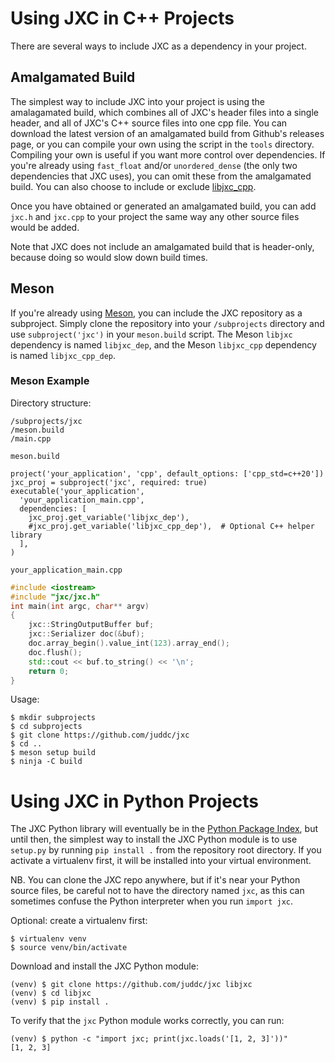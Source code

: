 # Using JXC in C++ Projects

There are several ways to include JXC as a dependency in your project.

## Amalgamated Build
The simplest way to include JXC into your project is using the amalagamated build, which combines all of JXC's header files into a single header, and all of JXC's C++ source files into one cpp file. You can download the latest version of an amalgamated build from Github's releases page, or you can compile your own using the script in the `tools` directory. Compiling your own is useful if you want more control over dependencies. If you're already using `fast_float` and/or `unordered_dense` (the only two dependencies that JXC uses), you can omit these from the amalgamated build. You can also choose to include or exclude [libjxc_cpp](jxc_cpp_library.md).

Once you have obtained or generated an amalgamated build, you can add `jxc.h` and `jxc.cpp` to your project the same way any other source files would be added.

Note that JXC does not include an amalgamated build that is header-only, because doing so would slow down build times.

## Meson
If you're already using [Meson](https://mesonbuild.com/), you can include the JXC repository as a subproject. Simply clone the repository into your `/subprojects` directory and use `subproject('jxc')` in your `meson.build` script. The Meson `libjxc` dependency is named `libjxc_dep`, and the Meson `libjxc_cpp` dependency is named `libjxc_cpp_dep`.

### Meson Example
Directory structure:
```
/subprojects/jxc
/meson.build
/main.cpp
```

`meson.build`
```meson
project('your_application', 'cpp', default_options: ['cpp_std=c++20'])
jxc_proj = subproject('jxc', required: true)
executable('your_application',
  'your_application_main.cpp',
  dependencies: [
    jxc_proj.get_variable('libjxc_dep'),
    #jxc_proj.get_variable('libjxc_cpp_dep'),  # Optional C++ helper library
  ],
)
```

`your_application_main.cpp`
```cpp
#include <iostream>
#include "jxc/jxc.h"
int main(int argc, char** argv)
{
    jxc::StringOutputBuffer buf;
    jxc::Serializer doc(&buf);
    doc.array_begin().value_int(123).array_end();
    doc.flush();
    std::cout << buf.to_string() << '\n';
    return 0;
}
```

Usage:
```shell
$ mkdir subprojects
$ cd subprojects
$ git clone https://github.com/juddc/jxc
$ cd ..
$ meson setup build
$ ninja -C build
```

# Using JXC in Python Projects

The JXC Python library will eventually be in the [Python Package Index](https://pypi.org), but until then, the simplest way to install the JXC Python module is to use `setup.py` by running `pip install .` from the repository root directory. If you activate a virtualenv first, it will be installed into your virtual environment.

NB. You can clone the JXC repo anywhere, but if it's near your Python source files, be careful not to have the directory named `jxc`, as this can sometimes confuse the Python interpreter when you run `import jxc`.

Optional: create a virtualenv first:
```console
$ virtualenv venv
$ source venv/bin/activate
```

Download and install the JXC Python module:
```console
(venv) $ git clone https://github.com/juddc/jxc libjxc
(venv) $ cd libjxc
(venv) $ pip install .
```

To verify that the `jxc` Python module works correctly, you can run:
```console
(venv) $ python -c "import jxc; print(jxc.loads('[1, 2, 3]'))"
[1, 2, 3]
```
